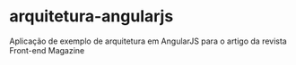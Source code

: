 arquitetura-angularjs
=====================

Aplicação de exemplo de arquitetura em AngularJS para o artigo da revista Front-end Magazine
